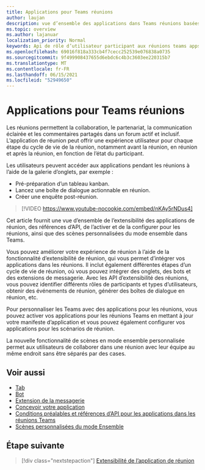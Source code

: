 ```yaml
---
title: Applications pour Teams réunions
author: laujan
description: vue d’ensemble des applications dans Teams réunions basées sur le rôle des participants et des utilisateurs
ms.topic: overview
ms.author: lajanuar
localization_priority: Normal
keywords: Api de rôle d’utilisateur participant aux réunions teams apps
ms.openlocfilehash: 69016f818a333cb4f7cecc252539e076838a0735
ms.sourcegitcommit: 9f499908437655d6ebdc6c4b3c3603ee220315b7
ms.translationtype: MT
ms.contentlocale: fr-FR
ms.lasthandoff: 06/15/2021
ms.locfileid: "52949650"
---
```

# <a name="apps-for-teams-meetings"></a>Applications pour Teams réunions

Les réunions permettent la collaboration, le partenariat, la communication éclairée et les commentaires partagés dans un forum actif et inclusif. L’application de réunion peut offrir une expérience utilisateur pour chaque étape du cycle de vie de la réunion, notamment avant la réunion, en réunion et après la réunion, en fonction de l’état du participant.

Les utilisateurs peuvent accéder aux applications pendant les réunions à l’aide de la galerie d’onglets, par exemple :

* Pré-préparation d’un tableau kanban.
* Lancez une boîte de dialogue actionnable en réunion.
* Créer une enquête post-réunion.

> [!VIDEO https://www.youtube-nocookie.com/embed/nKAy5rNDus4]

Cet article fournit une vue d’ensemble de l’extensibilité des applications de réunion, des références d’API, de l’activer et de la configurer pour les réunions, ainsi que des scènes personnalisées du mode ensemble dans Teams.

Vous pouvez améliorer votre expérience de réunion à l’aide de la fonctionnalité d’extensibilité de réunion, qui vous permet d’intégrer vos applications dans les réunions. Il inclut également différentes étapes d’un cycle de vie de réunion, où vous pouvez intégrer des onglets, des bots et des extensions de messagerie. Avec les API d’extensibilité des réunions, vous pouvez identifier différents rôles de participants et types d’utilisateurs, obtenir des événements de réunion, générer des boîtes de dialogue en réunion, etc.

Pour personnaliser les Teams avec des applications pour les réunions, vous pouvez activer vos applications pour les réunions Teams en mettant à jour votre manifeste d’application et vous pouvez également configurer vos applications pour les scénarios de réunion.

La nouvelle fonctionnalité de scènes en mode ensemble personnalisée permet aux utilisateurs de collaborer dans une réunion avec leur équipe au même endroit sans être séparés par des cases.

## <a name="see-also"></a>Voir aussi

* [Tab](../tabs/what-are-tabs.md#understand-how-tabs-work)
* [Bot](../bots/what-are-bots.md)
* [Extension de la messagerie](../messaging-extensions/what-are-messaging-extensions.md)
* [Concevoir votre application](../apps-in-teams-meetings/design/designing-apps-in-meetings.md)
* [Conditions préalables et références d’API pour les applications dans les réunions Teams](create-apps-for-teams-meetings.md)
* [Scènes personnalisées du mode Ensemble](~/apps-in-teams-meetings/teams-together-mode.md)

## <a name="next-step"></a>Étape suivante

> [!div class="nextstepaction"]
> [Extensibilité de l’application de réunion](meeting-app-extensibility.md)
